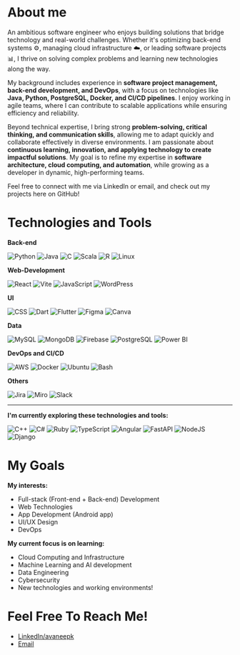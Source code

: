 # About me

An ambitious software engineer who enjoys building solutions that bridge technology and real-world challenges. Whether it's optimizing back-end systems ⚙️, managing cloud infrastructure ☁️, or leading software projects 📊, I thrive on solving complex problems and learning new technologies along the way.  

My background includes experience in **software project management, back-end development, and DevOps**, with a focus on technologies like **Java, Python, PostgreSQL, Docker, and CI/CD pipelines**. I enjoy working in agile teams, where I can contribute to scalable applications while ensuring efficiency and reliability.  

Beyond technical expertise, I bring strong **problem-solving, critical thinking, and communication skills**, allowing me to adapt quickly and collaborate effectively in diverse environments. I am passionate about **continuous learning, innovation, and applying technology to create impactful solutions**. My goal is to refine my expertise in **software architecture, cloud computing, and automation**, while growing as a developer in dynamic, high-performing teams.  

Feel free to connect with me via LinkedIn or email, and check out my projects here on GitHub! 

# Technologies and Tools

**Back-end**

![Python](https://img.shields.io/badge/Python-3776AB?style=for-the-badge&logo=python&logoColor=ffdd54) ![Java](https://img.shields.io/badge/Java-%23ED8B00.svg?style=for-the-badge&logo=openjdk&logoColor=white) ![C](https://img.shields.io/badge/C-00599C?style=for-the-badge&logo=c&logoColor=white) ![Scala](https://img.shields.io/badge/Scala-%23DC322F.svg?style=for-the-badge&logo=scala&logoColor=white) ![R](https://img.shields.io/badge/R-%23276DC3.svg?style=for-the-badge&logo=r&logoColor=white) ![Linux](https://img.shields.io/badge/Linux-FCC624?style=for-the-badge&logo=linux&logoColor=black) 


**Web-Development**

![React](https://img.shields.io/badge/React-%2320232a.svg?style=for-the-badge&logo=react&logoColor=%2361DAFB) ![Vite](https://img.shields.io/badge/Vite-646CFF?style=for-the-badge&logo=vite&logoColor=fff) ![JavaScript](https://img.shields.io/badge/JavaScript-F7DF1E?style=for-the-badge&logo=javascript&logoColor=000) ![WordPress](https://img.shields.io/badge/WordPress-%2321759B.svg?style=for-the-badge&logo=wordpress&logoColor=white)


**UI**

![CSS](https://img.shields.io/badge/CSS-1572B6?style=for-the-badge&logo=css3&logoColor=fff) ![Dart](https://img.shields.io/badge/Dart-%230175C2.svg?style=for-the-badge&logo=dart&logoColor=white) ![Flutter](https://img.shields.io/badge/Flutter-02569B?style=for-the-badge&logo=flutter&logoColor=fff) ![Figma](https://img.shields.io/badge/Figma-F24E1E?style=for-the-badge&logo=figma&logoColor=white) ![Canva](https://img.shields.io/badge/Canva-%2300C4CC.svg?style=for-the-badge&&logo=Canva&logoColor=white)


**Data**

![MySQL](https://img.shields.io/badge/MySQL-4479A1?style=for-the-badge&logo=mysql&logoColor=fff) ![MongoDB](https://img.shields.io/badge/MongoDB-%234ea94b.svg?style=for-the-badge&logo=mongodb&logoColor=white) ![Firebase](https://img.shields.io/badge/Firebase-039BE5?style=for-the-badge&logo=Firebase&logoColor=white) ![PostgreSQL](https://img.shields.io/badge/Postgres-%23316192.svg?style=for-the-badge&logo=postgresql&logoColor=white) ![Power BI](https://custom-icon-badges.demolab.com/badge/Power%20BI-F1C912?style=for-the-badge&logo=power-bi&logoColor=fff)


**DevOps and CI/CD**

![AWS](https://img.shields.io/badge/AWS-%23FF9900.svg?style=for-the-badge&logo=amazon-web-services&logoColor=white) ![Docker](https://img.shields.io/badge/Docker-2496ED?style=for-the-badge&logo=docker&logoColor=fff) ![Ubuntu](https://img.shields.io/badge/Ubuntu-E95420?style=for-the-badge&logo=ubuntu&logoColor=white) ![Bash](https://img.shields.io/badge/Bash-4EAA25?style=for-the-badge&logo=gnubash&logoColor=fff)


**Others**

![Jira](https://img.shields.io/badge/Jira-0052CC?style=for-the-badge&logo=jira&logoColor=fff) ![Miro](https://img.shields.io/badge/Miro-050038?style=for-the-badge&logo=miro&logoColor=fff) ![Slack](https://img.shields.io/badge/Slack-4A154B?style=for-the-badge&logo=slack&logoColor=fff)
________________________________________________________________________________________________

**I'm currently exploring these technologies and tools:**

![C++](https://img.shields.io/badge/C++-%2300599C.svg?style=for-the-badge&logo=c%2B%2B&logoColor=white) ![C#](https://custom-icon-badges.demolab.com/badge/C%23-%23239120.svg?style=for-the-badge&logo=cshrp&logoColor=white) ![Ruby](https://img.shields.io/badge/Ruby-%23CC342D.svg?style=for-the-badge&&logo=ruby&logoColor=white) ![TypeScript](https://img.shields.io/badge/TypeScript-3178C6?style=for-the-badge&logo=typescript&logoColor=fff) ![Angular](https://img.shields.io/badge/Angular-%23DD0031.svg?style=for-the-badge&logo=angular&logoColor=white) ![FastAPI](https://img.shields.io/badge/FastAPI-009485.svg?style=for-the-badge&logo=fastapi&logoColor=white) ![NodeJS](https://img.shields.io/badge/Node.js-6DA55F?style=for-the-badge&logo=node.js&logoColor=white) ![Django](https://img.shields.io/badge/Django-%23092E20.svg?style=for-the-badge&logo=django&logoColor=white) 

# My Goals

**My interests:**

- Full-stack (Front-end + Back-end) Development
- Web Technologies
- App Development (Android app)
- UI/UX Design
- DevOps

**My current focus is on learning:**

- Cloud Computing and Infrastructure
- Machine Learning and AI development
- Data Engineering
- Cybersecurity
- New technologies and working environments!

# Feel Free To Reach Me!

- [LinkedIn/avaneepk](https://www.linkedin.com/in/avaneepk)
- [Email](avaneepk11@gmail.com)




